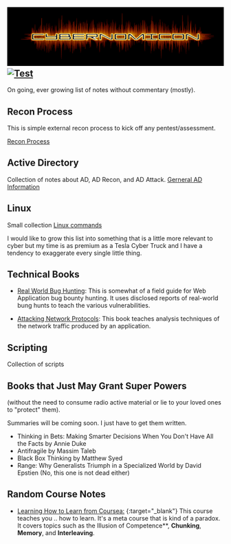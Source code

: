 ![Cybernomicon](images/cyber2.png "Klaatu Barada NNNecktie.")
[![Test](https://img.shields.io/badge/search%20space-Google-blueviolet)](www.google.com)
---
On going, ever growing list of notes without commentary (mostly).

## Recon Process

This is simple external recon process to kick off any pentest/assessment.

[Recon Process](Recon.md "Hail to the Recon")

## Active Directory

Collection of notes about AD, AD Recon, and AD Attack. 
[Gerneral AD Information](ActiveDirectory/README.md "The time loop starts here.")

## Linux

Small collection  [Linux commands](Linux/Linux.md "Give me some Linux baby.")

I would like to grow this list into something that is a little more relevant to cyber but my time is as premium as a Tesla  Cyber Truck and I have a tendency to exaggerate every single little thing. 

## Technical Books

* [Real World Bug Hunting](Books/RealWorldBugHunting/Readme.md "The holistic approach to bug hunting!!"):
	This is somewhat of a field guide for Web Application bug bounty hunting.
	It uses disclosed reports of real-world bung hunts to teach the various vulnerabilities.

* [Attacking Network Protocols](Books/AttackingNetworkProtocols/README.md "How many roads must a man walk down?"): 
	This book teaches analysis techniques of the network traffic produced by an application.

## Scripting
Collection of scripts

## Books that Just May Grant Super Powers
(without the need to consume radio active material or lie to your loved ones to "protect" them).

Summaries will be coming soon. I just have to get them written.

* Thinking in Bets: Making Smarter Decisions When You Don't Have All the Facts by Annie Duke
* Antifragile by Massim Taleb
* Black Box Thinking by Matthew Syed
* Range: Why Generalists Triumph in a Specialized World by David Epstien (No, this one is not dead either)

## Random Course Notes
* [Learning How to Learn from Coursea:](https://www.coursera.org/learn/learning-how-to-learn "An Epic saga of meta learning.  They can take our tuna but they can never take our ability to learn!!") {:target="_blank"}
	This course teaches you .. how to learn.  It's a meta course that is kind of a paradox.
	It covers topics such as the Illusion of Competence**, **Chunking**, **Memory**, and **Interleaving**.

